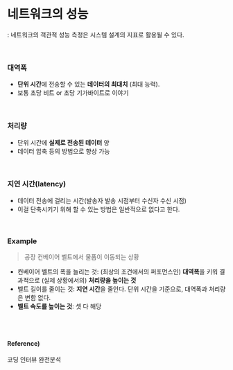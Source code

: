 # 네트워크의 성능

: 네트워크의 객관적 성능 측정은 시스템 설계의 지표로 활용될 수 있다.

<br>

### 대역폭

* **단위 시간**에 전송할 수 있는 **데이터의 최대치** (최대 능력).
* 보통 초당 비트 or 초당 기가바이트로 이야기

<br>

### 처리량

* 단위 시간에 **실제로 전송된 데이터** 양
* 데이터 압축 등의 방법으로 향상 가능

<br>

### 지연 시간(latency)

* 데이터 전송에 걸리는 시간(발송자 발송 시점부터 수신자 수신 시점)
* 이걸 단축시키기 위해 할 수 있는 방법은 일반적으로 없다고 한다.

<br>

### Example

> 공장 컨베이어 벨트에서 물품이 이동되는 상황

* 컨베이어 벨트의 폭을 늘리는 것: (최상의 조건에서의 퍼포먼스인) **대역폭**을 키워 결과적으로 (실제 상황에서의) **처리량을 높이는 것**
* 벨트 길이를 줄이는 것: **지연 시간**을 줄인다. 단위 시간을 기준으로, 대역폭과 처리량은 변함 없다.
* **벨트 속도를 높이는 것**: 셋 다 해당

<br><br>

#### Reference)

코딩 인터뷰 완전분석